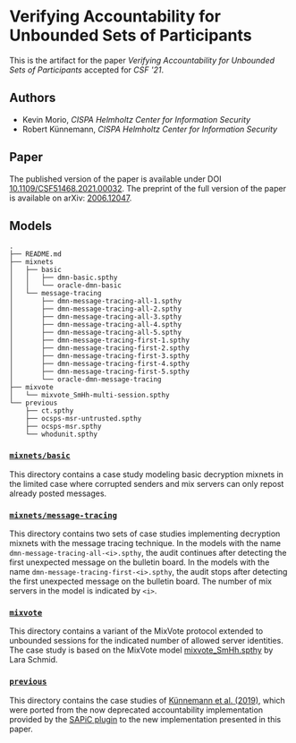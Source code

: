 # Verifying Accountability for Unbounded Sets of Participants

This is the artifact for the paper *Verifying Accountability for Unbounded Sets of Participants* accepted for *CSF '21*.

## Authors

- Kevin Morio, *CISPA Helmholtz Center for Information Security*
- Robert Künnemann, *CISPA Helmholtz Center for Information Security*

## Paper

The published version of the paper is available under DOI [10.1109/CSF51468.2021.00032](https://doi.org/10.1109/CSF51468.2021.00032).
The preprint of the full version of the paper is available on arXiv: [2006.12047](https://arxiv.org/abs/2006.12047).

## Models

```
.
├── README.md
├── mixnets
│   ├── basic
│   │   ├── dmn-basic.spthy
│   │   └── oracle-dmn-basic
│   └── message-tracing
│       ├── dmn-message-tracing-all-1.spthy
│       ├── dmn-message-tracing-all-2.spthy
│       ├── dmn-message-tracing-all-3.spthy
│       ├── dmn-message-tracing-all-4.spthy
│       ├── dmn-message-tracing-all-5.spthy
│       ├── dmn-message-tracing-first-1.spthy
│       ├── dmn-message-tracing-first-2.spthy
│       ├── dmn-message-tracing-first-3.spthy
│       ├── dmn-message-tracing-first-4.spthy
│       ├── dmn-message-tracing-first-5.spthy
│       └── oracle-dmn-message-tracing
├── mixvote
│   └── mixvote_SmHh-multi-session.spthy
└── previous
    ├── ct.spthy
    ├── ocsps-msr-untrusted.spthy
    ├── ocsps-msr.spthy
    └── whodunit.spthy
```

### [`mixnets/basic`](./mixnets/basic)

This directory contains a case study modeling basic decryption mixnets in the limited case where corrupted senders and mix servers can only repost already posted messages.

### [`mixnets/message-tracing`](./mixnets/message-tracing)

This directory contains two sets of case studies implementing decryption mixnets with the message tracing technique.
In the models with the name `dmn-message-tracing-all-<i>.spthy`, the audit continues after detecting the first unexpected message on the bulletin board.
In the models with the name `dmn-message-tracing-first-<i>.spthy`, the audit stops after detecting the first unexpected message on the bulletin board.
The number of mix servers in the model is indicated by `<i>`.

### [`mixvote`](./mixvote)

This directory contains a variant of the MixVote protocol extended to unbounded sessions for the indicated number of allowed server identities.
The case study is based on the MixVote model [mixvote_SmHh.spthy](https://github.com/tamarin-prover/tamarin-prover/blob/develop/examples/csf20-disputeResolution/mixvote_SmHh.spthy) by Lara Schmid.

### [`previous`](./previous)

This directory contains the case studies of [Künnemann et al. (2019)](https://doi.org/10.1109/CSF.2019.00034), which were ported from the now deprecated accountability implementation provided by the [SAPiC plugin](https://github.com/tamarin-prover/tamarin-prover/tree/be0214d5ea0516f1398744ec44590b5bdff2386a) to the new implementation presented in this paper.
